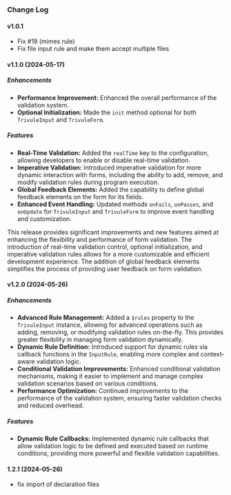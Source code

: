 ### Change Log

#### v1.0.1

- Fix #19 (mimes rule)
- Fix file input rule and make them accept multiple files

#### v1.1.0 (2024-05-17)

##### Enhancements

- **Performance Improvement:** Enhanced the overall performance of the validation system.
- **Optional Initialization:** Made the `init` method optional for both `TrivuleInput` and `TrivuleForm`.

##### Features

- **Real-Time Validation:** Added the `realTime` key to the configuration, allowing developers to enable or disable real-time validation.
- **Imperative Validation:** Introduced imperative validation for more dynamic interaction with forms, including the ability to add, remove, and modify validation rules during program execution.
- **Global Feedback Elements:** Added the capability to define global feedback elements on the form for its fields.
- **Enhanced Event Handling:** Updated methods `onFails`, `onPasses`, and `onUpdate` for `TrivuleInput` and `TrivuleForm` to improve event handling and customization.

This release provides significant improvements and new features aimed at enhancing the flexibility and performance of form validation. The introduction of real-time validation control, optional initialization, and imperative validation rules allows for a more customizable and efficient development experience. The addition of global feedback elements simplifies the process of providing user feedback on form validation.

#### v1.2.0 (2024-05-26)

##### Enhancements

- **Advanced Rule Management:** Added a `$rules` property to the `TrivuleInput` instance, allowing for advanced operations such as adding, removing, or modifying validation rules on-the-fly. This provides greater flexibility in managing form validation dynamically.
- **Dynamic Rule Definition:** Introduced support for dynamic rules via callback functions in the `InputRule`, enabling more complex and context-aware validation logic.
- **Conditional Validation Improvements:** Enhanced conditional validation mechanisms, making it easier to implement and manage complex validation scenarios based on various conditions.
- **Performance Optimization:** Continued improvements to the performance of the validation system, ensuring faster validation checks and reduced overhead.

##### Features

- **Dynamic Rule Callbacks:** Implemented dynamic rule callbacks that allow validation logic to be defined and executed based on runtime conditions, providing more powerful and flexible validation capabilities.

#### 1.2.1 (2024-05-26)

- fix import of declaration files
